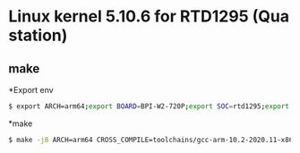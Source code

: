 Linux kernel 5.10.6 for RTD1295 (Qua station)
===

## make
  
*Export env
```bash
$ export ARCH=arm64;export BOARD=BPI-W2-720P;export SOC=rtd1295;export MACH=rtd129x;export CROSS_COMPILE=toolchains/gcc-arm-10.2-2020.11-x86_64-aarch64-none-linux-gnu/bin/aarch64-none-linux-gnu-;export GPU_TYPE="mali820";export TARGET_PLATFORM=realtek;export TARGET_PRODUCT=bpi-w2
```
  
*make 
```bash
$ make -j8 ARCH=arm64 CROSS_COMPILE=toolchains/gcc-arm-10.2-2020.11-x86_64-aarch64-none-linux-gnu/bin/aarch64-none-linux-gnu- INSTALL_MOD_PATH=output UIMAGE_LOADADDR=0x03000000 LOADADDR=0x03000000 modules Image dtbs
```
